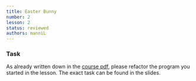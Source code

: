 ```yaml
---
title: Easter Bunny
number: 2
lesson: 2
status: reviewed
authors: manniL
---
```


### Task

As already written down in the [course pdf](https://www.ifsr.de/kurs-materialien/php/02-control-flow.pdf), please refactor the program you started in the lesson. The exact task can be found in the slides.

